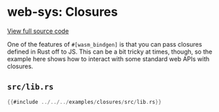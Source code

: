 # web-sys: Closures

[View full source code][code]

[code]: https://github.com/rustwasm/wasm-bindgen/tree/master/examples/closures

One of the features of `#[wasm_bindgen]` is that you can pass closures defined
in Rust off to JS. This can be a bit tricky at times, though, so the example
here shows how to interact with some standard web APIs with closures.

## `src/lib.rs`

```rust
{{#include ../../../examples/closures/src/lib.rs}}
```
